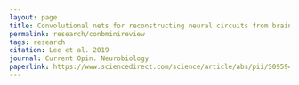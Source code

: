 ```yaml
---
layout: page
title: Convolutional nets for reconstructing neural circuits from brain images acquired by serial section electron microscopy
permalink: research/conbminireview
tags: research
citation: Lee et al. 2019 
journal: Current Opin. Neurobiology
paperlink: https://www.sciencedirect.com/science/article/abs/pii/S0959438818301788
---
```



